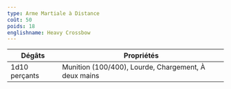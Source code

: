 ```yaml
---
type: Arme Martiale à Distance
coût: 50
poids: 18
englishname: Heavy Crossbow
---
```


| Dégâts        | Propriétés                                           |
| ------------- | ---------------------------------------------------- |
| 1d10 perçants | Munition (100/400), Lourde, Chargement, À deux mains |
